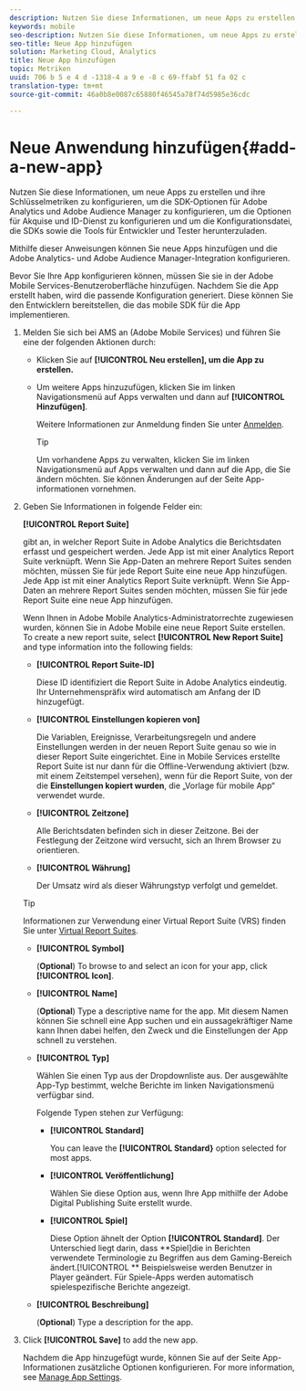 ```yaml
---
description: Nutzen Sie diese Informationen, um neue Apps zu erstellen und ihre Schlüsselmetriken zu konfigurieren, um die SDK-Optionen für Adobe Analytics und Adobe Audience Manager zu konfigurieren, um die Optionen für Akquise und ID-Dienst zu konfigurieren und um die Konfigurationsdatei, die SDKs sowie die Tools für Entwickler und Tester herunterzuladen.
keywords: mobile
seo-description: Nutzen Sie diese Informationen, um neue Apps zu erstellen und ihre Schlüsselmetriken zu konfigurieren, um die SDK-Optionen für Adobe Analytics und Adobe Audience Manager zu konfigurieren, um die Optionen für Akquise und ID-Dienst zu konfigurieren und um die Konfigurationsdatei, die SDKs sowie die Tools für Entwickler und Tester herunterzuladen.
seo-title: Neue App hinzufügen
solution: Marketing Cloud, Analytics
title: Neue App hinzufügen
topic: Metriken
uuid: 706 b 5 e 4 d -1318-4 a 9 e -8 c 69-ffabf 51 fa 02 c
translation-type: tm+mt
source-git-commit: 46a0b8e0087c65880f46545a78f74d5985e36cdc

---
```



# Neue Anwendung hinzufügen{#add-a-new-app}

Nutzen Sie diese Informationen, um neue Apps zu erstellen und ihre Schlüsselmetriken zu konfigurieren, um die SDK-Optionen für Adobe Analytics und Adobe Audience Manager zu konfigurieren, um die Optionen für Akquise und ID-Dienst zu konfigurieren und um die Konfigurationsdatei, die SDKs sowie die Tools für Entwickler und Tester herunterzuladen.

Mithilfe dieser Anweisungen können Sie neue Apps hinzufügen und die Adobe Analytics- und Adobe Audience Manager-Integration konfigurieren.

Bevor Sie Ihre App konfigurieren können, müssen Sie sie in der Adobe Mobile Services-Benutzeroberfläche hinzufügen. Nachdem Sie die App erstellt haben, wird die passende Konfiguration generiert. Diese können Sie den Entwicklern bereitstellen, die das mobile SDK für die App implementieren.

1. Melden Sie sich bei AMS an (Adobe Mobile Services) und führen Sie eine der folgenden Aktionen durch:

   * Klicken Sie auf **[!UICONTROL Neu erstellen], um die App zu erstellen.**
   * Um weitere Apps hinzuzufügen, klicken Sie im linken Navigationsmenü auf Apps verwalten und dann auf **[!UICONTROL Hinzufügen]**.

      Weitere Informationen zur Anmeldung finden Sie unter [Anmelden](/help/using/gs/gs-signin.md).

      >[!TIP]
      >
      >Um vorhandene Apps zu verwalten, klicken Sie im linken Navigationsmenü auf Apps verwalten und dann auf die App, die Sie ändern möchten. Sie können Änderungen auf der Seite App-informationen vornehmen.

1. Geben Sie Informationen in folgende Felder ein:

   **[!UICONTROL Report Suite]**

   gibt an, in welcher Report Suite in Adobe Analytics die Berichtsdaten erfasst und gespeichert werden. Jede App ist mit einer Analytics Report Suite verknüpft. Wenn Sie App-Daten an mehrere Report Suites senden möchten, müssen Sie für jede Report Suite eine neue App hinzufügen. Jede App ist mit einer Analytics Report Suite verknüpft. Wenn Sie App-Daten an mehrere Report Suites senden möchten, müssen Sie für jede Report Suite eine neue App hinzufügen.

   Wenn Ihnen in Adobe Mobile Analytics-Administratorrechte zugewiesen wurden, können Sie in Adobe Mobile eine neue Report Suite erstellen. To create a new report suite, select **[!UICONTROL New Report Suite]** and type information into the following fields:

   * **[!UICONTROL Report Suite-ID]**

      Diese ID identifiziert die Report Suite in Adobe Analytics eindeutig. Ihr Unternehmenspräfix wird automatisch am Anfang der ID hinzugefügt.

   * **[!UICONTROL Einstellungen kopieren von]**

      Die Variablen, Ereignisse, Verarbeitungsregeln und andere Einstellungen werden in der neuen Report Suite genau so wie in dieser Report Suite eingerichtet. Eine in Mobile Services erstellte Report Suite ist nur dann für die Offline-Verwendung aktiviert (bzw. mit einem Zeitstempel versehen), wenn für die Report Suite, von der die **Einstellungen kopiert wurden**, die „Vorlage für mobile App“ verwendet wurde.

   * **[!UICONTROL Zeitzone]**

      Alle Berichtsdaten befinden sich in dieser Zeitzone. Bei der Festlegung der Zeitzone wird versucht, sich an Ihrem Browser zu orientieren.

   * **[!UICONTROL Währung]**

      Der Umsatz wird als dieser Währungstyp verfolgt und gemeldet.
   >[!TIP]
   >
   >Informationen zur Verwendung einer Virtual Report Suite (VRS) finden Sie unter [Virtual Report Suites](/help/using/manage-apps/c-mob-vrs.md).

   * **[!UICONTROL Symbol]**

      (**Optional**) To browse to and select an icon for your app, click **[!UICONTROL Icon]**.

   * **[!UICONTROL Name]**

      (**Optional**) Type a descriptive name for the app. Mit diesem Namen können Sie schnell eine App suchen und ein aussagekräftiger Name kann Ihnen dabei helfen, den Zweck und die Einstellungen der App schnell zu verstehen.

   * **[!UICONTROL Typ]**

      Wählen Sie einen Typ aus der Dropdownliste aus. Der ausgewählte App-Typ bestimmt, welche Berichte im linken Navigationsmenü verfügbar sind.

      Folgende Typen stehen zur Verfügung:

      * **[!UICONTROL Standard]**

         You can leave the **[!UICONTROL Standard}** option selected for most apps.

      * **[!UICONTROL Veröffentlichung]**

         Wählen Sie diese Option aus, wenn Ihre App mithilfe der Adobe Digital Publishing Suite erstellt wurde.

      * **[!UICONTROL Spiel]**

         Diese Option ähnelt der Option **[!UICONTROL Standard]**. Der Unterschied liegt darin, dass **Spiel]die in Berichten verwendete Terminologie zu Begriffen aus dem Gaming-Bereich ändert.[!UICONTROL ** Beispielsweise werden Benutzer in Player geändert. Für Spiele-Apps werden automatisch spielespezifische Berichte angezeigt.
   * **[!UICONTROL Beschreibung]**

      (**Optional**) Type a description for the app.



1. Click **[!UICONTROL Save]** to add the new app.

   Nachdem die App hinzugefügt wurde, können Sie auf der Seite App-Informationen zusätzliche Optionen konfigurieren. For more information, see [Manage App Settings](/help/using/c-manage-app-settings/c-manage-app-settings.md).
